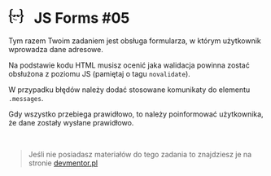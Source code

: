 # ![](../assets/img/logo-readme2.jpg) &nbsp; JS Forms #05

Tym razem Twoim zadaniem jest obsługa formularza, w którym użytkownik wprowadza dane adresowe.

Na podstawie kodu HTML musisz ocenić jaka walidacja powinna zostać obsłużona z poziomu JS (pamiętaj o tagu `novalidate`).

W przypadku błędów należy dodać stosowane komunikaty do elementu `.messages`.

Gdy wszystko przebiega prawidłowo, to należy poinformować użytkownika, że dane zostały wysłane prawidłowo.

&nbsp;

> Jeśli nie posiadasz materiałów do tego zadania to znajdziesz je na stronie [devmentor.pl](https://devmentor.pl)